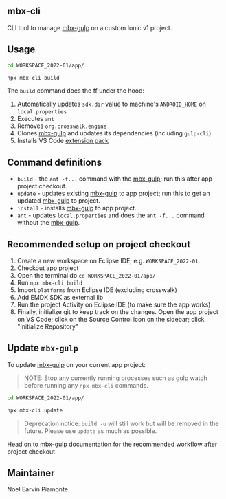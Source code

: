 ## mbx-cli

CLI tool to manage [mbx-gulp](https://github.com/earvinpiamonte/mbx-gulp) on a custom Ionic v1 project.

## Usage

```sh
cd WORKSPACE_2022-01/app/
```

```sh
npx mbx-cli build
```

The `build` command does the ff under the hood:

1. Automatically updates `sdk.dir` value to machine's `ANDROID_HOME` on `local.properties`
1. Executes `ant`
1. Removes `org.crosswalk.engine`
1. Clones [mbx-gulp](https://github.com/earvinpiamonte/mbx-gulp) and updates its dependencies (including `gulp-cli`)
1. Installs VS Code [extension pack](https://github.com/earvinpiamonte/mbx-gulp#vs-code-extension-pack)

## Command definitions

- `build` - the `ant -f...` command with the [mbx-gulp](https://github.com/earvinpiamonte/mbx-gulp); run this after app project checkout.
- `update` - updates existing [mbx-gulp](https://github.com/earvinpiamonte/mbx-gulp) to app project; run this to get an updated [mbx-gulp](https://github.com/earvinpiamonte/mbx-gulp) to project.
- `install` - installs [mbx-gulp](https://github.com/earvinpiamonte/mbx-gulp) to app project.
- `ant` - updates `local.properties` and does the `ant -f...` command without the [mbx-gulp](https://github.com/earvinpiamonte/mbx-gulp).

## Recommended setup on project checkout

1. Create a new workspace on Eclipse IDE; e.g. `WORKSPACE_2022-01`.
1. Checkout app project
1. Open the terminal do `cd WORKSPACE_2022-01/app/`
1. Run `npx mbx-cli build`
1. Import `platforms` from Eclipse IDE (excluding crosswalk)
1. Add EMDK SDK as external lib
1. Run the project Activity on Eclipse IDE (to make sure the app works)
1. Finally, initialize git to keep track on the changes. Open the app project on VS Code; click on the Source Control icon on the sidebar; click "Initialize Repository"

## Update `mbx-gulp`

To update [mbx-gulp](https://github.com/earvinpiamonte/mbx-gulp) on your current app project:

> NOTE: Stop any currently running processes such as gulp watch before running any `npx mbx-cli` commands.

```sh
cd WORKSPACE_2022-01/app/
```

```sh
npx mbx-cli update
```

> Deprecation notice: `build -u` will still work but will be removed in the future. Please use `update` as much as possible.

Head on to [mbx-gulp](https://github.com/earvinpiamonte/mbx-gulp#recomended-workflow) documentation for the recommended workflow after project checkout

## Maintainer

Noel Earvin Piamonte
